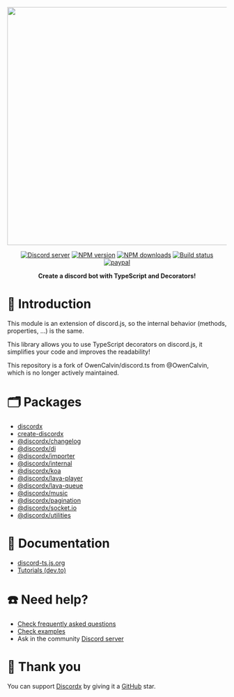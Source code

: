 <div>
  <p align="center">
    <a href="https://discord-ts.js.org" target="_blank" rel="nofollow">
      <img src="https://discord-ts.js.org/discord-ts.svg" width="546" />
    </a>
  </p>
  <p align="center">
    <a href="https://discord-ts.js.org/discord"
      ><img
        src="https://img.shields.io/discord/874802018361950248?color=5865F2&logo=discord&logoColor=white"
        alt="Discord server"
    /></a>
    <a href="https://www.npmjs.com/package/discordx"
      ><img
        src="https://img.shields.io/npm/v/discordx.svg?maxAge=3600"
        alt="NPM version"
    /></a>
    <a href="https://www.npmjs.com/package/discordx"
      ><img
        src="https://img.shields.io/npm/dt/discordx.svg?maxAge=3600"
        alt="NPM downloads"
    /></a>
    <a href="https://github.com/oceanroleplay/discord.ts/actions"
      ><img
        src="https://github.com/oceanroleplay/discord.ts/workflows/Build/badge.svg"
        alt="Build status"
    /></a>
    <a href="https://www.paypal.me/vijayxmeena"
      ><img
        src="https://img.shields.io/badge/donate-paypal-F96854.svg"
        alt="paypal"
    /></a>
  </p>
  <p align="center">
    <b> Create a discord bot with TypeScript and Decorators! </b>
  </p>
</div>

# 📖 Introduction

This module is an extension of discord.js, so the internal behavior (methods, properties, ...) is the same.

This library allows you to use TypeScript decorators on discord.js, it simplifies your code and improves the readability!

This repository is a fork of OwenCalvin/discord.ts from @OwenCalvin, which is no longer actively maintained.

# 🗂 Packages

- [discordx](./packages/discordx/README.md)
- [create-discordx](./packages/create-discordx/README.md)
- [@discordx/changelog](./packages/changelog/README.md)
- [@discordx/di](./packages/di/README.md)
- [@discordx/importer](./packages/importer/README.md)
- [@discordx/internal](./packages/internal/README.md)
- [@discordx/koa](./packages/koa/README.md)
- [@discordx/lava-player](./packages/lava-player/README.md)
- [@discordx/lava-queue](./packages/lava-queue/README.md)
- [@discordx/music](./packages/music/README.md)
- [@discordx/pagination](./packages/pagination/README.md)
- [@discordx/socket.io](./packages/socket.io/README.md)
- [@discordx/utilities](./packages/utilities/README.md)

# 📜 Documentation

- [discord-ts.js.org](https://discord-ts.js.org)
- [Tutorials (dev.to)](https://dev.to/oceanroleplay/series/14317)

# ☎️ Need help?

- [Check frequently asked questions](https://discord-ts.js.org/docs/faq)
- [Check examples](https://github.com/oceanroleplay/discord.ts/tree/main/packages/discordx/examples)
- Ask in the community [Discord server](https://discord-ts.js.org/discord)

# 💖 Thank you

You can support [Discordx](https://www.npmjs.com/package/discordx) by giving it a [GitHub](https://github.com/oceanroleplay/discord.ts) star.
